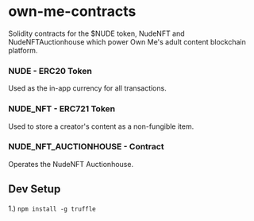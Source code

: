 # own-me-contracts
Solidity contracts for the $NUDE token, NudeNFT and NudeNFTAuctionhouse which power Own Me's adult content blockchain platform.

### NUDE - ERC20 Token

Used as the in-app currency for all transactions.

### NUDE_NFT - ERC721 Token

Used to store a creator's content as a non-fungible item.

### NUDE_NFT_AUCTIONHOUSE - Contract

Operates the NudeNFT Auctionhouse.

## Dev Setup

1.) `npm install -g truffle`

